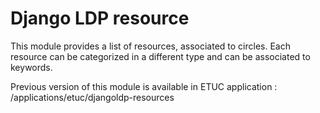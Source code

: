 # Django LDP resource

This module provides a list of resources, associated to circles. Each resource can be categorized in a different type and can be associated to keywords.

Previous version of this module is available in ETUC application : /applications/etuc/djangoldp-resources
